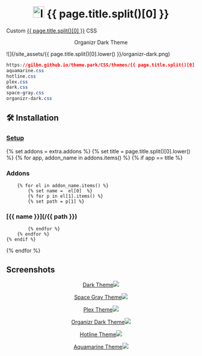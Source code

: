 <h1 align="center"> <img src="/site_assets/{{ page.title.split()[0].lower() }}/logo.png" alt="logo" width="30" height="30"> {{ page.title.split()[0] }}</h1>

Custom [{{ page.title.split()[0] }}](https://github.com/netdata/netdata) CSS

<p align="center"> Organizr Dark Theme </p>

![](/site_assets/{{ page.title.split()[0].lower() }}/organizr-dark.png)

```css
https://gilbn.github.io/theme.park/CSS/themes/{{ page.title.split()[0].lower() }}/XXX.css
aquamarine.css
hotline.css
plex.css
dark.css
space-gray.css
organizr-dark.css
```

## 🛠️ Installation

### [Setup](/setup)

{% set addons = extra.addons %}
{% set title = page.title.split()[0].lower() %}
{% for app, addon_name in addons.items() %}
    {% if app  ==  title %}

### Addons

        {% for el in addon_name.items() %}
            {% set name =  el[0]  %}
            {% for p in el[1].items() %}
            {% set path = p[1] %}

### [{{ name }}](/{{ path }})

            {% endfor %}
        {% endfor %}
    {% endif %}
{% endfor %}

## Screenshots

<p align="center">  
<a href="/site_assets/{{ page.title.split()[0].lower() }}/dark.png">Dark Theme<img src="/site_assets/{{ page.title.split()[0].lower() }}/dark.png"></img>
</p>

<p align="center">  
<a href="/site_assets/{{ page.title.split()[0].lower() }}/space-gray.png">Space Gray Theme<img src="/site_assets/{{ page.title.split()[0].lower() }}/space-gray.png"></img>
</p>

<p align="center">  
<a href="/site_assets/{{ page.title.split()[0].lower() }}/plex.png">Plex Theme<img src="/site_assets/{{ page.title.split()[0].lower() }}/plex.png"></img>
</p>

<p align="center">
<a href="/site_assets/{{ page.title.split()[0].lower() }}/organizr-dark.png">Organizr Dark Theme<img src="/site_assets/{{ page.title.split()[0].lower() }}/organizr-dark.png"></img>
</p>

<p align="center">
<a href="/site_assets/{{ page.title.split()[0].lower() }}/hotline.png">Hotline Theme<img src="/site_assets/{{ page.title.split()[0].lower() }}/hotline.png"></img>
</p>

<p align="center">
<a href="/site_assets/{{ page.title.split()[0].lower() }}/aquamarine.png">Aquamarine Theme<img src="/site_assets/{{ page.title.split()[0].lower() }}/aquamarine.png"></img>
</p>
